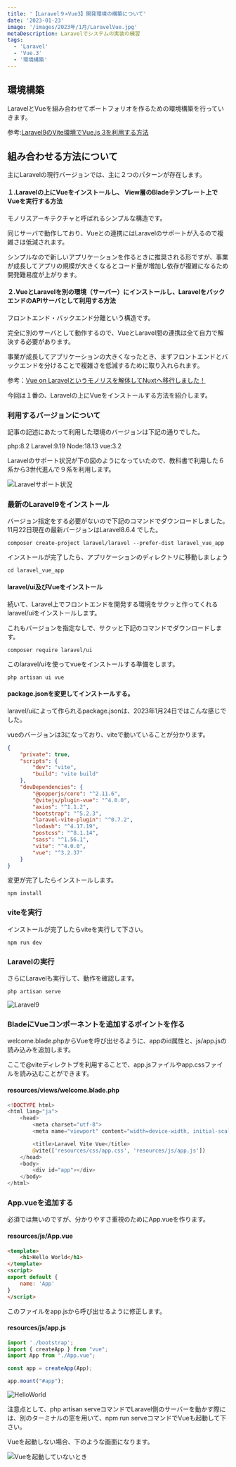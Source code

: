 ```yaml
---
title: '【Laravel９×Vue3】開発環境の構築について'
date: '2023-01-23'
image: '/images/2023年/1月/LaravelVue.jpg'
metaDescription: Laravelでシステムの実装の練習
tags:
  - 'Laravel'
  - 'Vue.3'
  - '環境構築'
---
```


## 環境構築
LaravelとVueを組み合わせてポートフォリオを作るための環境構築を行っていきます。

参考:[Laravel9のVite環境でVue.js 3を利用する方法](https://reffect.co.jp/laravel/laravel9_vite)

## 組み合わせる方法について

主にLaravelの現行バージョンでは、主に２つのパターンが存在します。


#### １.Laravelの上にVueをインストールし、 View層のBladeテンプレート上でVueを実行する方法

モノリスアーキテクチャと呼ばれるシンプルな構造です。

同じサーバで動作しており、Vueとの連携にはLaravelのサポートが入るので複雑さは低減されます。

シンプルなので新しいアプリケーションを作るときに推奨される形ですが、事業が成長してアプリの規模が大きくなるとコード量が増加し依存が複雑になるため開発難易度が上がります。


#### ２.VueとLaravelを別の環境（サーバー）にインストールし、LaravelをバックエンドのAPIサーバとして利用する方法

フロントエンド・バックエンド分離という構造です。

完全に別のサーバとして動作するので、VueとLaravel間の連携は全て自力で解決する必要があります。

事業が成長してアプリケーションの大きくなったとき、まずフロントエンドとバックエンドを分けることで複雑さを低減するために取り入れられます。

参考：[Vue on Laravelというモノリスを解体してNuxtへ移行しました！](https://techblog.roxx.co.jp/entry/2018/12/12/120000)


今回は１番の、Laravelの上にVueをインストールする方法を紹介します。


### 利用するバージョンについて
記事の記述にあたって利用した環境のバージョンは下記の通りでした。

php:8.2
Laravel:9.19
Node:18.13
vue:3.2

Laravelのサポート状況が下の図のようになっていたので、教科書で利用した６系から3世代進んで９系を利用します。


![Laravelサポート状況](/images/2023年/1月/Laravel対応表.png)

### 最新のLaravel9をインストール

バージョン指定をする必要がないので下記のコマンドでダウンロードしました。11月22日現在の最新バージョンはLaravel8.6.4 でした。

```terminal
composer create-project laravel/laravel --prefer-dist laravel_vue_app
```

インストールが完了したら、アプリケーションのディレクトリに移動しましょう

```terminal
cd laravel_vue_app
```

#### laravel/ui及びVueをインストール
続いて、Laravel上でフロントエンドを開発する環境をサクッと作ってくれる<red>laravel/ui</red>をインストールします。

これもバージョンを指定なしで、サクッと下記のコマンドでダウンロードします。

```terminal
composer require laravel/ui
```

このlaravel/uiを使ってvueをインストールする準備をします。

```terminal
php artisan ui vue
```

#### package.jsonを変更してインストールする。

laravel/uiによって作られるpackage.jsonは、2023年1月24日ではこんな感じでした。

vueのバージョンは3になっており、viteで動いていることが分かります。

```json
{
    "private": true,
    "scripts": {
        "dev": "vite",
        "build": "vite build"
    },
    "devDependencies": {
        "@popperjs/core": "^2.11.6",
        "@vitejs/plugin-vue": "^4.0.0",
        "axios": "^1.1.2",
        "bootstrap": "^5.2.3",
        "laravel-vite-plugin": "^0.7.2",
        "lodash": "^4.17.19",
        "postcss": "^8.1.14",
        "sass": "^1.56.1",
        "vite": "^4.0.0",
        "vue": "^3.2.37"
    }
}
```

変更が完了したらインストールします。

```terminal
npm install
```

### viteを実行
インストールが完了したらviteを実行して下さい。

```terminal
npm run dev
```

### Laravelの実行

さらにLaravelも実行して、動作を確認します。

```terminal
php artisan serve
```

![Laravel9](/images/2023年/1月/Laravel9.png)


### BladeにVueコンポーネントを追加するポイントを作る

welcome.blade.phpからVueを呼び出せるように、<bold>appのid属性</bold>と、<bold>js/app.js</bold>の読み込みを追加します。

ここで<red>@viteディレクトブ</red>を利用することで、app.jsファイルやapp.cssファイルを読み込むことができます。

#### resources/views/welcome.blade.php
```php
<!DOCTYPE html>
<html lang="ja">
    <head>
        <meta charset="utf-8">
        <meta name="viewport" content="width=device-width, initial-scale=1">

        <title>Laravel Vite Vue</title>
        @vite(['resources/css/app.css', 'resources/js/app.js'])
    </head>
    <body>
        <div id="app"></div>
    </body>
</html>
```

### App.vueを追加する

必須では無いのですが、分かりやすさ重視のためにApp.vueを作ります。


#### resources/js/App.vue
```html
<template>
    <h1>Hello World</h1>
</template>
<script>
export default {
    name: 'App'
}
</script>
```

このファイルをapp.jsから呼び出せるように修正します。

#### resources/js/app.js

```javascript
import './bootstrap';
import { createApp } from "vue";
import App from "./App.vue";

const app = createApp(App);

app.mount("#app");
```


![HelloWorld](/images/2023年/1月/HelloWorld.png)

注意点として、<red>php artisan serve</red>コマンドでLaravel側のサーバーを動かす際には、別のターミナルの窓を用いて、<red>npm run serve</red>コマンドでVueも起動して下さい。

Vueを起動しない場合、下のような画面になります。

![Vueを起動していないとき](/images/2023年/1月/VueError.png)